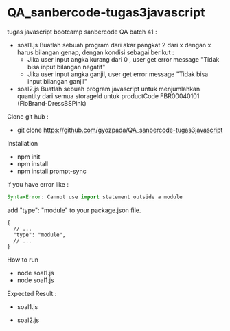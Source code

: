 # QA_sanbercode-tugas3javascript
tugas javascript bootcamp sanbercode QA batch 41 :
- soal1.js Buatlah sebuah program dari akar pangkat 2 dari x dengan x harus bilangan genap, dengan kondisi sebagai berikut :
    - Jika user input angka kurang dari 0 , user get error message "Tidak bisa input bilangan negatif" 
    - Jika user input angka ganjil, user get error message "Tidak bisa input bilangan ganjil"
- soal2.js Buatlah sebuah program javascript untuk menjumlahkan quantity dari semua storageId untuk productCode FBR00040101 (FloBrand-DressBSPink) 

Clone git hub :
- git clone https://github.com/gyozpada/QA_sanbercode-tugas3javascript

Installation
- npm init
- npm install
- npm install prompt-sync

if you have error like :
```javascript
SyntaxError: Cannot use import statement outside a module
```

add "type": "module" to your package.json file.
```
{
  // ...
  "type": "module",
  // ...
}

```

How to run

- node soal1.js
- node soal1.js


Expected Result :
- soal1.js



- soal2.js
